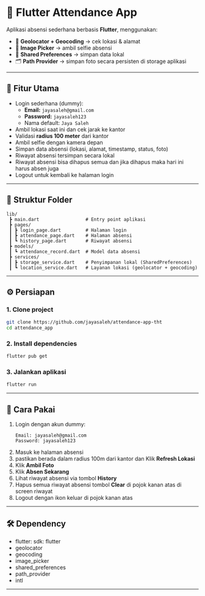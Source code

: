# 📌 Flutter Attendance App

Aplikasi absensi sederhana berbasis **Flutter**, menggunakan:

- 📍 **Geolocator + Geocoding** → cek lokasi & alamat
- 📸 **Image Picker** → ambil selfie absensi
- 💾 **Shared Preferences** → simpan data lokal
- 🗂️ **Path Provider** → simpan foto secara persisten di storage aplikasi

---

## 🚀 Fitur Utama

- Login sederhana (dummy):
  - **Email:** `jayasaleh@gmail.com`
  - **Password:** `jayasaleh123`
  - Nama default: `Jaya Saleh`
- Ambil lokasi saat ini dan cek jarak ke kantor
- Validasi **radius 100 meter** dari kantor
- Ambil selfie dengan kamera depan
- Simpan data absensi (lokasi, alamat, timestamp, status, foto)
- Riwayat absensi tersimpan secara lokal
- Riwayat absensi bisa dihapus semua dan jika dihapus maka hari ini harus absen juga
- Logout untuk kembali ke halaman login

---

## 📂 Struktur Folder

```
lib/
 ┣ main.dart                 # Entry point aplikasi
 ┣ pages/
 ┃ ┣ login_page.dart         # Halaman login
 ┃ ┣ attendance_page.dart    # Halaman absensi
 ┃ ┗ history_page.dart       # Riwayat absensi
 ┣ models/
 ┃ ┗ attendance_record.dart  # Model data absensi
 ┣ services/
 ┃ ┣ storage_service.dart    # Penyimpanan lokal (SharedPreferences)
 ┃ ┗ location_service.dart   # Layanan lokasi (geolocator + geocoding)
```

---

## ⚙️ Persiapan

### 1. Clone project

```bash
git clone https://github.com/jayasaleh/attendance-app-tht
cd attendance_app
```

### 2. Install dependencies

```bash
flutter pub get
```

### 3. Jalankan aplikasi

```bash
flutter run
```

---

## 🧭 Cara Pakai

1. Login dengan akun dummy:
   ```
   Email: jayasaleh@gmail.com
   Password: jayasaleh123
   ```
2. Masuk ke halaman absensi
3. pastikan berada dalam radius 100m dari kantor dan Klik **Refresh Lokasi**
4. Klik **Ambil Foto**
5. Klik **Absen Sekarang**
6. Lihat riwayat absensi via tombol **History**
7. Hapus semua riwayat absensi tombol **Clear** di pojok kanan atas di screen riwayat
8. Logout dengan ikon keluar di pojok kanan atas

---

## 🛠️ Dependency

- flutter: sdk: flutter
- geolocator
- geocoding
- image_picker
- shared_preferences
- path_provider
- intl

---
